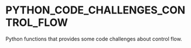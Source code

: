 # PYTHON_CODE_CHALLENGES_CONTROL_FLOW
Python functions that provides some code challenges about control flow.

